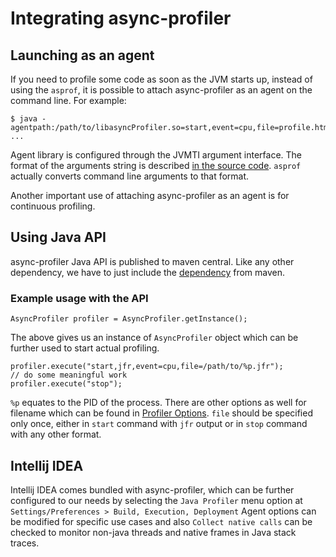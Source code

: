 # Integrating async-profiler

## Launching as an agent

If you need to profile some code as soon as the JVM starts up, instead of using the `asprof`,
it is possible to attach async-profiler as an agent on the command line. For example:

```
$ java -agentpath:/path/to/libasyncProfiler.so=start,event=cpu,file=profile.html ...
```

Agent library is configured through the JVMTI argument interface.
The format of the arguments string is described
[in the source code](https://github.com/async-profiler/async-profiler/blob/v3.0/src/arguments.cpp#L44).
`asprof` actually converts command line arguments to that format.

Another important use of attaching async-profiler as an agent is for continuous profiling.

## Using Java API
async-profiler Java API is published to maven central. Like any other dependency, we have to
just include the 
[dependency](https://mvnrepository.com/artifact/tools.profiler/async-profiler/latest) 
from maven.

### Example usage with the API

```
AsyncProfiler profiler = AsyncProfiler.getInstance();
```

The above gives us an instance of `AsyncProfiler` object which can be further used to start 
actual profiling.

```
profiler.execute("start,jfr,event=cpu,file=/path/to/%p.jfr"); 
// do some meaningful work
profiler.execute("stop");
```

`%p` equates to the PID of the process. There are other options as well for filename which
can be found in [Profiler Options](https://github.com/async-profiler/async-profiler/blob/master/docs/ProfilerOptions.md).
`file` should be specified only once, either in 
`start` command with `jfr` output or in `stop` command with any other format.

## Intellij IDEA

Intellij IDEA comes bundled with async-profiler, which can be further configured to our needs
by selecting the `Java Profiler` menu option at `Settings/Preferences > Build, Execution, Deployment`
Agent options can be modified for specific use cases and also `Collect native calls` can be checked
to monitor non-java threads and native frames in Java stack traces.